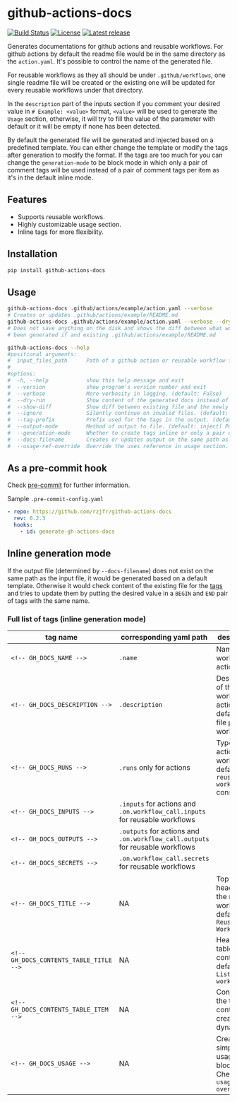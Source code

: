 # github-actions-docs

[![Build Status](https://github.com/rzjfr/github-actions-docs/workflows/build/badge.svg)](https://github.com/rzjfr/github-actions-docs/actions) [![License](https://img.shields.io/github/license/rzjfr/github-actions-docs)](https://github.com/rzjfr/github-actions-docs/blob/master/LICENSE) [![Latest release](https://img.shields.io/github/v/release/rzjfr/github-actions-docs)](https://github.com/rzjfr/github-actions-docs/releases)

Generates documentations for github actions and reusable workflows. For github
actions by default the readme file would be in the same directory as the
`action.yaml`. It's possible to control the name of the generated file.

For reusable workflows as they all should be under
`.github/workflows`, one single readme file will be created or the existing one
will be updated for every reusable workflows under that directory.

In the `description` part of the inputs section if you comment your desired value
in `# Example: <value>` format, `<value>` will be used to generate the `Usage`
section, otherwise, it will try to fill the value of the parameter with default
or it will be empty if none has been detected.

By default the generated file will be generated and injected based on a predefined
template. You can either change the template or modify the tags after generation
to modify the format. If the tags are too much for you can change the `generation-mode`
to be block mode in which only a pair of comment tags will be used instead of a pair
of comment tags per item as it's in the default inline mode.

## Features

- Supports reusable workflows.
- Highly customizable usage section.
- Inline tags for more flexibility.

## Installation

```bash
pip install github-actions-docs
```

## Usage

```bash
github-actions-docs .github/actions/example/action.yaml --verbose
# Creates or updates .github/actions/example/README.md
github-actions-docs .github/actions/example/action.yaml --verbose --dry-run --show-diff
# Does not save anything on the disk and shows the diff between what would have
# been generated if and existing .github/actions/example/README.md
```

```bash
github-actions-docs --help
#positional arguments:
#  input_files_path      Path of a github action or reusable workflow file(s).
#
#options:
#  -h, --help            show this help message and exit
#  --version             show program's version number and exit
#  --verbose             More verbosity in logging. (default: False)
#  --dry-run             Show content of the generated docs instead of writing it. (default: False)
#  --show-diff           Show diff between existing file and the newly generated one. (default: False)
#  --ignore              Silently continue on invalid files. (default: False)
#  --tag-prefix          Prefix used for the tags in the output. (default: GH_DOCS)
#  --output-mode         Method of output to file. (default: inject) Possible values: [replace, inject]
#  --generation-mode     Whether to create tags inline or only a pair of tags. (default: inline) Possible values: [inline, block]
#  --docs-filename       Creates or updates output on the same path as the input. (default: README.md)
#  --usage-ref-override  Override the uses reference in usage section. By default latest tag or current branch name will be used.
```

## As a pre-commit hook

Check [pre-commit](https://github.com/pre-commit/pre-commit) for further information.

Sample `.pre-commit-config.yaml`

```yaml
- repo: https://github.com/rzjfr/github-actions-docs
  rev: 0.2.3
  hooks:
    - id: generate-gh-actions-docs
```

## Inline generation mode

If the output file (determined by `--docs-filename`) does not exist on the same
path as the input file, it would be generated based on a default template. Otherwise
it would check content of the existing file for the [tags](#full-list-of-tags) and
tries to update them by putting the desired value in a `BEGIN` and `END` pair of tags
with the same name.

### Full list of tags (inline generation mode)

| tag name                                | corresponding yaml path                                                       | description                                                                   | type               |
| --------------------------------------- | ----------------------------------------------------------------------------- | ----------------------------------------------------------------------------- | ------------------ |
| `<!-- GH_DOCS_NAME -->`                 | `.name`                                                                       | Name of the workflow or action                                                | both               |
| `<!-- GH_DOCS_DESCRIPTION -->`          | `.description`                                                                | Description of the workflow or action defaults to file path in workflows      | both               |
| `<!-- GH_DOCS_RUNS -->`                 | `.runs` only for actions                                                      | Type of the action, in workflows it defaults to `reusable workflow` constant  | both               |
| `<!-- GH_DOCS_INPUTS -->`               | `.inputs` for actions and `.on.workflow_call.inputs` for reusable workflows   |                                                                               | both               |
| `<!-- GH_DOCS_OUTPUTS -->`              | `.outputs` for actions and `.on.workflow_call.outputs` for reusable workflows |                                                                               | both               |
| `<!-- GH_DOCS_SECRETS -->`              | `.on.workflow_call.secrets` for reusable workflows                            |                                                                               | reusable workflows |
| `<!-- GH_DOCS_TITLE -->`                | NA                                                                            | Top level header for the reusable workflows, defaults to `Reusable Workflows` | reusable workflows |
| `<!-- GH_DOCS_CONTENTS_TABLE_TITLE -->` | NA                                                                            | Header of table of contents, defaults to `List of workflows`                  | reusable workflows |
| `<!-- GH_DOCS_CONTENTS_TABLE_ITEM -->`  | NA                                                                            | Content of the table of contents, created dynamically.                        | reusable workflows |
| `<!-- GH_DOCS_USAGE -->`                | NA                                                                            | Creates simple usage block. Check `--usage-ref-override`                      | both               |
